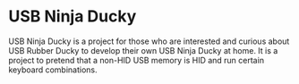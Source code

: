 # USB Ninja Ducky
USB Ninja Ducky is a project for those who are interested and curious about USB Rubber Ducky to develop their own USB Ninja Ducky at home. It is a project to pretend that a non-HID USB memory is HID and run certain keyboard combinations.
